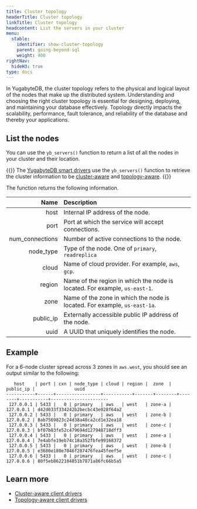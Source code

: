 ```yaml
---
title: Cluster topology
headerTitle: Cluster topology
linkTitle: Cluster topology
headcontent: List the servers in your cluster
menu:
  stable:
    identifier: show-cluster-topology
    parent: going-beyond-sql
    weight: 400
rightNav:
  hideH3: true
type: docs
---
```


In YugabyteDB, the cluster topology refers to the physical and logical layout of the nodes that make up the distributed system. Understanding and choosing the right cluster topology is essential for designing, deploying, and maintaining your database effectively. Topology directly impacts the scalability, performance, fault tolerance, and reliability of the database and thereby your applications.

## List the nodes

You can use the `yb_servers()` function to return a list of all the nodes in your cluster and their location.

{{<note>}}
The [YugabyteDB smart drivers](/preview/drivers-orms/smart-drivers) use the `yb_servers()` function to retrieve the cluster information to be [cluster-aware](../cluster-aware-drivers) and [topology-aware](../topology-aware-drivers).
{{</note>}}

The function returns the following information.

|      Name       |                            Description                            |
| --------------: | :---------------------------------------------------------------- |
|            host | Internal IP address of the node.                                   |
|            port | Port at which the service will accept connections.                 |
| num_connections | Number of active connections to the node.                         |
|       node_type | Type of the node. One of `primary`, `readreplica`                 |
|           cloud | Name of cloud provider. For example, `aws`, `gcp`.                    |
|          region | Name of the region in which the node is located. For example, `us-east-1`. |
|            zone | Name of the zone in which the node is located. For example, `us-east-1a`.  |
|       public_ip | Externally accessible public IP address of the node.              |
|            uuid | A UUID that uniquely identifies the node.                          |

## Example

For a 6-node cluster spread across 3 zones in `aws.west`, you should see an output similar to the following:

```output
   host    | port | cxn | node_type | cloud | region |  zone  | public_ip |               uuid
-----------+------+-----------------+-----------+-------+--------+--------+-----------+----------------------
 127.0.0.1 | 5433 |   0 | primary   | aws   | west   | zone-a | 127.0.0.1 | d42d033f334242b2becbc43e028f64a2
 127.0.0.2 | 5433 |   0 | primary   | aws   | west   | zone-b | 127.0.0.2 | 8ab7569823c24d38a48ca2cd1e32ea18
 127.0.0.3 | 5433 |   0 | primary   | aws   | west   | zone-c | 127.0.0.3 | bf07b83fe52c479694d127948718dff3
 127.0.0.4 | 5433 |   0 | primary   | aws   | west   | zone-a | 127.0.0.4 | 7e4abfe19eb74c18a352fbfe99168372
 127.0.0.5 | 5433 |   0 | primary   | aws   | west   | zone-b | 127.0.0.5 | e3680e180e7046f287476fea45feef5e
 127.0.0.6 | 5433 |   0 | primary   | aws   | west   | zone-c | 127.0.0.6 | 80f5eb8622104851b7871a86fc66b5a5
```

## Learn more

- [Cluster-aware client drivers](../cluster-aware-drivers)
- [Topology-aware client drivers](../topology-aware-drivers)